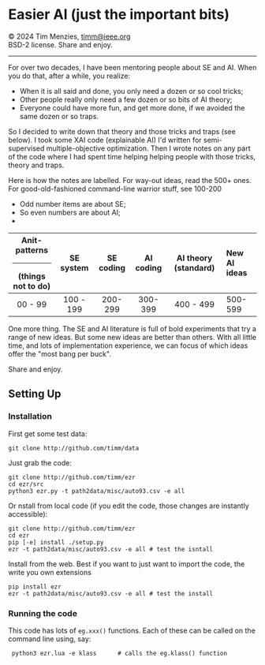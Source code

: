 # Easier  AI (just the important bits)


&copy; 2024 Tim Menzies, timm@ieee.org     
BSD-2 license. Share and enjoy.  

----------------------------------

For over two decades, I have been mentoring people about SE and AI.
When you do that, after a while, you realize:

- When it is all said and done, you only need  a dozen or so cool tricks;
- Other people really only need a  few dozen or so bits of AI theory;
- Everyone  could have more fun, and get more done, if we avoided
  the same dozen or so traps.

So I decided to write down that theory and those tricks and    traps
(see below).  I took some XAI code (explainable AI) I'd written for
semi-supervised multiple-objective optimization. Then I wrote notes
on any part of the code where  I had spent time helping helping
people with  those tricks, theory and traps.

Here is how the notes are labelled. For way-out ideas, read the 500+ ones.
For good-old-fashioned command-line warrior stuff, see 100-200

- Odd number items are about SE;
- So even numbers are about AI;
- 

|Anit-patterns<hr>(things not to do) | SE system | SE coding | AI coding | AI theory (standard) | New AI ideas| 
|:---------------------------------:|:-----------:|:-----------:|:-----------:|:----------------------:|:-------------|
|00 - 99                          | 100 - 199 |  200-299  | 300-399   | 400 - 499            |  500-599    | 


One more thing.  The SE and AI literature is full of bold experiments
that try a range of new ideas.  But some new ideas are better than
others. With all little time, and lots of implementation experience,
we can focus of which  ideas offer the "most bang per buck".

Share and enjoy.

## Setting Up

### Installation

First get some test data:

    git clone http://github.com/timm/data

Just grab the code:

    git clone http://github.com/timm/ezr
    cd ezr/src
    python3 ezr.py -t path2data/misc/auto93.csv -e all

Or nstall from local code (if you edit the code, those changes are
instantly accessible):

    git clone http://github.com/timm/ezr
    cd ezr
    pip [-e] install ./setup.py
    ezr -t path2data/misc/auto93.csv -e all # test the isntall

Install from the web. Best if you want to just want to import the code,
the write you own extensions

    pip install ezr
    ezr -t path2data/misc/auto93.csv -e all # test the install


###  Running the code 

This code has lots of
`eg.xxx()` functions. Each of these can be called on the command line
using, say:

     python3 ezr.lua -e klass      # calls the eg.klass() function
